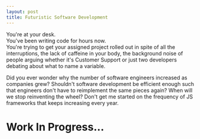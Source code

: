 ```yaml
---
layout: post
title: Futuristic Software Development
---
```

You're at your desk.  
You've been writing code for hours now.  
You're trying to get your assigned project rolled out in spite of all the interruptions,
the lack of caffeine in your body, the background noise of people arguing whether it's Customer Support or just two developers debating about what to name a variable.  

Did you ever wonder why the number of software engineers increased as companies grew?
Shouldn't software development be efficient enough such that engineers don't have to reimplement the same pieces again?
When will we stop reinventing the wheel?
Don't get me started on the frequency of JS frameworks that keeps increasing every year.

# Work In Progress...
